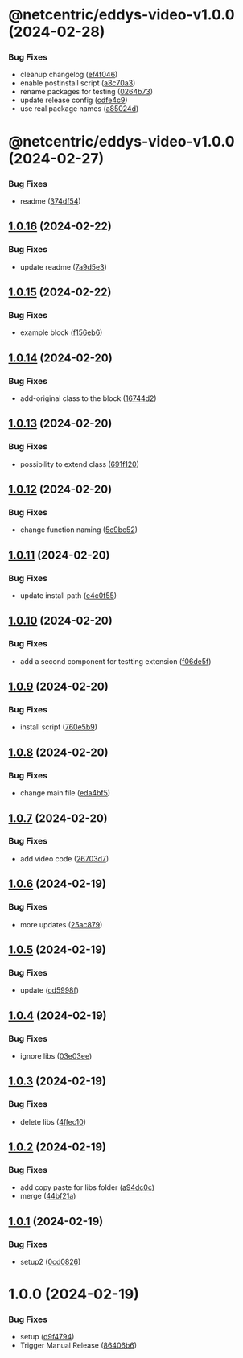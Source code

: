 # @netcentric/eddys-video-v1.0.0 (2024-02-28)


### Bug Fixes

* cleanup changelog ([ef4f046](https://github.com/netcentric/eddys-collection/commit/ef4f046bfa7ea04e920bbb10167df304961a95ba))
* enable postinstall script ([a8c70a3](https://github.com/netcentric/eddys-collection/commit/a8c70a30bdb33ae6df704b310b87a15ce1e03dd9))
* rename packages for testing ([0264b73](https://github.com/netcentric/eddys-collection/commit/0264b733b0e495944b83e1be718063a42f5d4c56))
* update release config ([cdfe4c9](https://github.com/netcentric/eddys-collection/commit/cdfe4c953f6ca01a36861d25500cac5c3f2b6e64))
* use real package names ([a85024d](https://github.com/netcentric/eddys-collection/commit/a85024d5c0a255c7d643d6eeb39b990c94b72f7c))

# @netcentric/eddys-video-v1.0.0 (2024-02-27)

### Bug Fixes

* readme ([374df54](https://github.com/netcentric/eddys-video/commit/374df546808969b55fdd09ea1f9426445303c866))

## [1.0.16](https://github.com/netcentric/eddys-video/compare/v1.0.15...v1.0.16) (2024-02-22)


### Bug Fixes

* update readme ([7a9d5e3](https://github.com/netcentric/eddys-video/commit/7a9d5e3cf7c96e13f587e8bec0e88944c94d30ac))

## [1.0.15](https://github.com/netcentric/eddys-video/compare/v1.0.14...v1.0.15) (2024-02-22)


### Bug Fixes

* example block ([f156eb6](https://github.com/netcentric/eddys-video/commit/f156eb66c3b63e0e03cbb38e4c04cf20efef9da6))

## [1.0.14](https://github.com/netcentric/eddys-video/compare/v1.0.13...v1.0.14) (2024-02-20)


### Bug Fixes

* add-original class to the block ([16744d2](https://github.com/netcentric/eddys-video/commit/16744d2b6092e44f445f245256e23627dbc50607))

## [1.0.13](https://github.com/netcentric/eddys-video/compare/v1.0.12...v1.0.13) (2024-02-20)


### Bug Fixes

* possibility to extend class ([691f120](https://github.com/netcentric/eddys-video/commit/691f120b2a583b71a45caf31b3d92afa7935db68))

## [1.0.12](https://github.com/netcentric/eddys-video/compare/v1.0.11...v1.0.12) (2024-02-20)


### Bug Fixes

* change function naming ([5c9be52](https://github.com/netcentric/eddys-video/commit/5c9be52b441ca426f74a97baca409cb09d224e8f))

## [1.0.11](https://github.com/netcentric/eddys-video/compare/v1.0.10...v1.0.11) (2024-02-20)


### Bug Fixes

* update install path ([e4c0f55](https://github.com/netcentric/eddys-video/commit/e4c0f5564c837520dbd9b461c2e6ed48a6fcfa6e))

## [1.0.10](https://github.com/netcentric/eddys-video/compare/v1.0.9...v1.0.10) (2024-02-20)


### Bug Fixes

* add a second component for testting extension ([f06de5f](https://github.com/netcentric/eddys-video/commit/f06de5f979334137e619993e1f7e8b91d3f2f020))

## [1.0.9](https://github.com/netcentric/eddys-video/compare/v1.0.8...v1.0.9) (2024-02-20)


### Bug Fixes

* install script ([760e5b9](https://github.com/netcentric/eddys-video/commit/760e5b97e9bf6aab1dba1f79c30751997a900ace))

## [1.0.8](https://github.com/netcentric/eddys-video/compare/v1.0.7...v1.0.8) (2024-02-20)


### Bug Fixes

* change main file ([eda4bf5](https://github.com/netcentric/eddys-video/commit/eda4bf5f4bb16424853184759e4519ce59e884ac))

## [1.0.7](https://github.com/netcentric/eddys-video/compare/v1.0.6...v1.0.7) (2024-02-20)


### Bug Fixes

* add video code ([26703d7](https://github.com/netcentric/eddys-video/commit/26703d78a5f65afe64d9fd95b8c2cf9986e59ede))

## [1.0.6](https://github.com/netcentric/eddys-video/compare/v1.0.5...v1.0.6) (2024-02-19)


### Bug Fixes

* more updates ([25ac879](https://github.com/netcentric/eddys-video/commit/25ac8799047e1fded89c77de21323158e1150487))

## [1.0.5](https://github.com/netcentric/eddys-video/compare/v1.0.4...v1.0.5) (2024-02-19)


### Bug Fixes

* update ([cd5998f](https://github.com/netcentric/eddys-video/commit/cd5998f802552ad0c0ec86e73e43d3b821cd731d))

## [1.0.4](https://github.com/netcentric/eddys-video/compare/v1.0.3...v1.0.4) (2024-02-19)


### Bug Fixes

* ignore libs ([03e03ee](https://github.com/netcentric/eddys-video/commit/03e03ee0990b6e868509786f338dd289607434ac))

## [1.0.3](https://github.com/netcentric/eddys-video/compare/v1.0.2...v1.0.3) (2024-02-19)


### Bug Fixes

* delete libs ([4ffec10](https://github.com/netcentric/eddys-video/commit/4ffec10b3523cfcec30bec08f8e891b93d7fbd4f))

## [1.0.2](https://github.com/netcentric/eddys-video/compare/v1.0.1...v1.0.2) (2024-02-19)


### Bug Fixes

* add copy paste for libs folder ([a94dc0c](https://github.com/netcentric/eddys-video/commit/a94dc0cb19e1b98066f5bc541f00bb174cf538a3))
* merge ([44bf21a](https://github.com/netcentric/eddys-video/commit/44bf21a068b6456986ee41ca09ca4aa64a20373f))

## [1.0.1](https://github.com/netcentric/eddys-video/compare/v1.0.0...v1.0.1) (2024-02-19)


### Bug Fixes

* setup2 ([0cd0826](https://github.com/netcentric/eddys-video/commit/0cd0826148c11214454d1e5e31682dbb7850cbb4))

# 1.0.0 (2024-02-19)


### Bug Fixes

* setup ([d9f4794](https://github.com/netcentric/eddys-video/commit/d9f47948f8033bd2f67b8f18178353084559a6fe))
* Trigger Manual Release ([86406b6](https://github.com/netcentric/eddys-video/commit/86406b699a65985f4c99a138334e6c1e2a17f67b))

